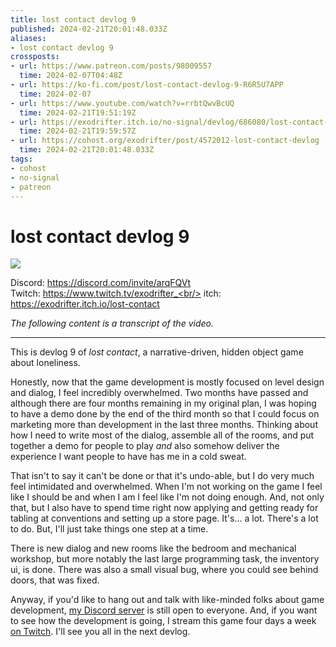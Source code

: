 ```yaml
---
title: lost contact devlog 9
published: 2024-02-21T20:01:48.033Z
aliases:
- lost contact devlog 9
crossposts:
- url: https://www.patreon.com/posts/98009557
  time: 2024-02-07T04:48Z
- url: https://ko-fi.com/post/lost-contact-devlog-9-R6R5U7APP
  time: 2024-02-07
- url: https://www.youtube.com/watch?v=rrbtQwvBcUQ
  time: 2024-02-21T19:51:19Z
- url: https://exodrifter.itch.io/no-signal/devlog/686080/lost-contact-devlog-9
  time: 2024-02-21T19:59:57Z
- url: https://cohost.org/exodrifter/post/4572012-lost-contact-devlog
  time: 2024-02-21T20:01:48.033Z
tags:
- cohost
- no-signal
- patreon
---
```


# lost contact devlog 9

![](https://www.youtube.com/watch?v=rrbtQwvBcUQ)

Discord: https://discord.com/invite/arqFQVt<br/>
Twitch: https://www.twitch.tv/exodrifter_<br/>
itch: https://exodrifter.itch.io/lost-contact<br/>

_The following content is a transcript of the video._

---

This is devlog 9 of _lost contact_, a narrative-driven, hidden object game about loneliness.

Honestly, now that the game development is mostly focused on level design and dialog, I feel incredibly overwhelmed. Two months have passed and although there are four months remaining in my original plan, I was hoping to have a demo done by the end of the third month so that I could focus on marketing more than development in the last three months. Thinking about how I need to write most of the dialog, assemble all of the rooms, and put together a demo for people to play _and_ also somehow deliver the experience I want people to have has me in a cold sweat.

That isn't to say it can't be done or that it's undo-able, but I do very much feel intimidated and overwhelmed. When I'm not working on the game I feel like I should be and when I am I feel like I'm not doing enough. And, not only that, but I also have to spend time right now applying and getting ready for tabling at conventions and setting up a store page. It's... a lot. There's a lot to do. But, I'll just take things one step at a time.

There is new dialog and new rooms like the bedroom and mechanical workshop, but more notably the last large programming task, the inventory ui, is done. There was also a small visual bug, where you could see behind doors, that was fixed.

Anyway, if you'd like to hang out and talk with like-minded folks about game development, [my Discord server](https://discord.com/invite/arqFQVt) is still open to everyone. And, if you want to see how the development is going, I stream this game four days a week [on Twitch](https://www.twitch.tv/exodrifter_). I'll see you all in the next devlog.
